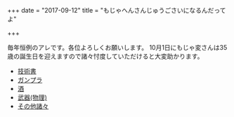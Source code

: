 +++
date = "2017-09-12"
title = "もじゃへんさんじゅうごさいになるんだってよ"

+++

毎年恒例のアレです。各位よろしくお願いします。
10月1日にもじゃ変さんは35歳の誕生日を迎えますので諸々忖度していただけると大変助かります。  

* [技術書](http://www.amazon.co.jp/registry/wishlist/1345GN03KS5L1/)
* [ガンプラ](http://www.amazon.co.jp/registry/wishlist/2B8SWTFYD5IC/)
* [酒](http://www.amazon.co.jp/registry/wishlist/2N5QMYJIW6NKM/)
* [武器(物理)](http://www.amazon.co.jp/registry/wishlist/LPR7MH6Y7N4/)
* [その他諸々](https://www.amazon.co.jp/gp/registry/wishlist/3MGAMZI4J2HMQ/)